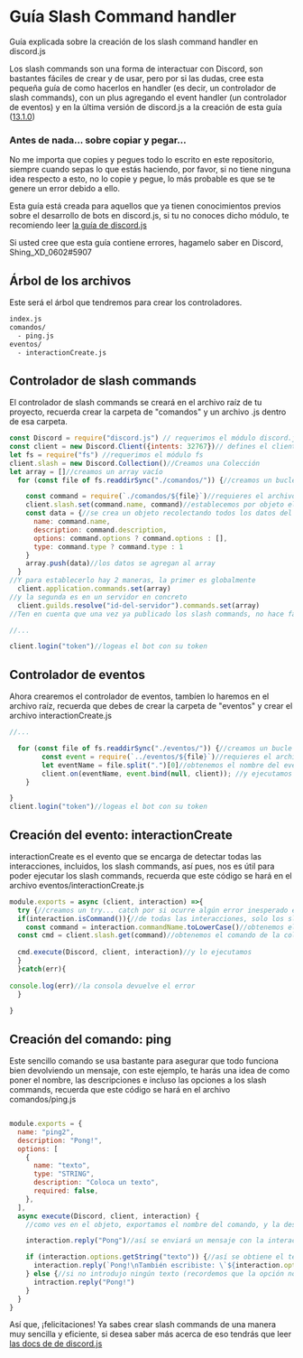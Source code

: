 # Guía Slash Command handler
Guía explicada sobre la creación de los slash command handler en discord.js

Los slash commands son una forma de interactuar con Discord, son bastantes fáciles de crear y de usar, pero por si las dudas, cree esta pequeña guía de como hacerlos en handler (es decir, un controlador de slash commands), con un plus agregando el event handler (un controlador de eventos) y en la última versión de discord.js a la creación de esta guía ([13.1.0](https://www.npmjs.com/package/discord.js/v/13.1.0))


### Antes de nada... sobre copiar y pegar...
No me importa que copies y pegues todo lo escrito en este repositorio, siempre cuando sepas lo que estás haciendo, por favor, si no tiene ninguna idea respecto a esto, no lo copie y pegue, lo más probable es que se te genere un error debido a ello.

Esta guía está creada para aquellos que ya tienen conocimientos previos sobre el desarrollo de bots en discord.js, si tu no conoces dicho módulo, te recomiendo leer [la guía de discord.js](https://discordjs.guide/#before-you-begin)

Si usted cree que esta guía contiene errores, hagamelo saber en Discord, Shing_XD_0602#5907


## Árbol de los archivos
Este será el árbol que tendremos para crear los controladores.
```bash
index.js
comandos/
  - ping.js
eventos/
  - interactionCreate.js
```
## Controlador de slash commands

El controlador de slash commands se creará en el archivo raíz de tu proyecto, recuerda crear la carpeta de "comandos" y un archivo .js dentro de esa carpeta.
```js
const Discord = require("discord.js") // requerimos el módulo discord.js, evidentemente se instala usando npm i discord.js
const client = new Discord.Client({intents: 32767})// defines el cliente con los intents necesarios
let fs = require("fs") //requerimos el módulo fs
client.slash = new Discord.Collection()//Creamos una Colección
let array = []//creamos un array vacío
  for (const file of fs.readdirSync("./comandos/")) {//creamos un bucle con la carpeta creada para los comandos

    const command = require(`./comandos/${file}`)//requieres el archivo dentro de la carpeta
    client.slash.set(command.name, command)//establecemos por objeto el nombre del comando y el archivo  
    const data = {//se crea un objeto recolectando todos los datos del comando
      name: command.name,
      description: command.description,
      options: command.options ? command.options : [],
      type: command.type ? command.type : 1
    }
    array.push(data)//los datos se agregan al array
  }
//Y para establecerlo hay 2 maneras, la primer es globalmente
  client.application.commands.set(array)
//y la segunda es en un servidor en concreto
  client.guilds.resolve("id-del-servidor").commands.set(array)
//Ten en cuenta que una vez ya publicado los slash commands, no hace falta que los publiques otra vez, puedes ocultar las líneas con comentarios si no lo necesitas.

//...

client.login("token")//logeas el bot con su token
```
## Controlador de eventos
Ahora crearemos el controlador de eventos, tambíen lo haremos en el archivo raíz, recuerda que debes de crear la carpeta de "eventos" y crear el archivo interactionCreate.js
```js
//...

  for (const file of fs.readdirSync("./eventos/")) {//creamos un bucle con la carpeta creada para los eventos
        const event = require(`../eventos/${file}`)//requieres el archivo dentro de la carpeta
        let eventName = file.split(".")[0]//obtenemos el nombre del evento sin el .js
        client.on(eventName, event.bind(null, client)); //y ejecutamos el evento
    }

}
client.login("token")//logeas el bot con su token
```

## Creación del evento: interactionCreate
interactionCreate es el evento que se encarga de detectar todas las interacciones, incluidos, los slash commands, así pues, nos es útil para poder ejecutar los slash commands, recuerda que este código se hará en el archivo eventos/interactionCreate.js

```js
module.exports = async (client, interaction) =>{
  try {//creamos un try... catch por si ocurre algún error inesperado en este evento.
  if(interaction.isCommand()){//de todas las interacciones, solo los slash commands podrán realizar el código dentro de la condición
    const command = interaction.commandName.toLowerCase()//obtenemos el nombre del slash command ejecutado y lo ponemos en minúsculas
  const cmd = client.slash.get(command)//obtenemos el comando de la colección
 
  cmd.execute(Discord, client, interaction)//y lo ejecutamos
  }
  }catch(err){
   
console.log(err)//la consola devuelve el error
  }
  
}
```

## Creación del comando: ping
Este sencillo comando se usa bastante para asegurar que todo funciona bien devolviendo un mensaje, con este ejemplo, te harás una idea de como poner el nombre, las descripciones e incluso las opciones a los slash commands, recuerda que este código se hará en el archivo comandos/ping.js

```js

module.exports = {
  name: "ping2",
  description: "Pong!",
  options: [
    {
      name: "texto",
      type: "STRING",
      description: "Coloca un texto",
      required: false,
    },
  ],
  async execute(Discord, client, interaction) {
    //como ves en el objeto, exportamos el nombre del comando, y la descripción, que se usa en el controlador de slash commands para poder publicarlos, también se agregan las opciones, un equivalente a los argumentos que usan muchos bots, y puedes elegir el tipo, poner la descripcion... si es necesario... te recomiendo leer las docs de discord.js si quieres saber mas acerca de eso: https://discord.js.org/#/docs/main/stable/class/ApplicationCommand

    interaction.reply("Pong")//así se enviará un mensaje con la interacción pero ahora vamos a usar la opción del texto para que lo tengas más claro de cómo funciona

    if (interaction.options.getString("texto")) {//así se obtiene el texto o lo que fuese dependiendo del tipo, con las interacciones
      interaction.reply(`Pong!\nTambién escribiste: \`${interaction.options.getString("texto")}\``) // enviamos el mensaje con el texto
    } else {//si no introdujo ningún texto (recordemos que la opción no es obligatoria por el required: false)
      intraction.reply("Pong!")
    }
  }
}
```

Así que, ¡felicitaciones! Ya sabes crear slash commands de una manera muy sencilla y eficiente, si desea saber más acerca de eso tendrás que leer [las docs de de discord.js](https://discord.js.org/#/docs/main/stable/general/welcome)
